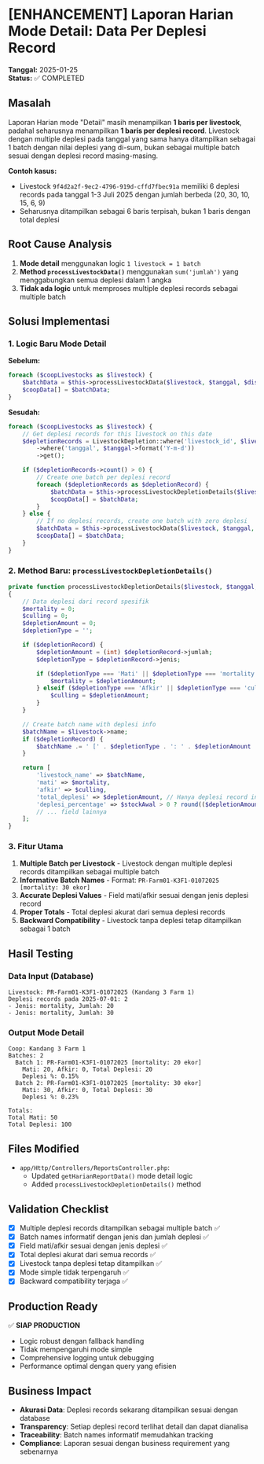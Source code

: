 # [ENHANCEMENT] Laporan Harian Mode Detail: Data Per Deplesi Record

**Tanggal:** 2025-01-25  
**Status:** ✅ COMPLETED

## Masalah

Laporan Harian mode "Detail" masih menampilkan **1 baris per livestock**, padahal seharusnya menampilkan **1 baris per deplesi record**. Livestock dengan multiple deplesi pada tanggal yang sama hanya ditampilkan sebagai 1 batch dengan nilai deplesi yang di-sum, bukan sebagai multiple batch sesuai dengan deplesi record masing-masing.

**Contoh kasus:**

-   Livestock `9f4d2a2f-9ec2-4796-919d-cffd7fbec91a` memiliki 6 deplesi records pada tanggal 1-3 Juli 2025 dengan jumlah berbeda (20, 30, 10, 15, 6, 9)
-   Seharusnya ditampilkan sebagai 6 baris terpisah, bukan 1 baris dengan total deplesi

## Root Cause Analysis

1. **Mode detail** menggunakan logic `1 livestock = 1 batch`
2. **Method `processLivestockData()`** menggunakan `sum('jumlah')` yang menggabungkan semua deplesi dalam 1 angka
3. **Tidak ada logic** untuk memproses multiple deplesi records sebagai multiple batch

## Solusi Implementasi

### 1. Logic Baru Mode Detail

**Sebelum:**

```php
foreach ($coopLivestocks as $livestock) {
    $batchData = $this->processLivestockData($livestock, $tanggal, $distinctFeedNames, $totals, $allFeedUsageDetails);
    $coopData[] = $batchData;
}
```

**Sesudah:**

```php
foreach ($coopLivestocks as $livestock) {
    // Get deplesi records for this livestock on this date
    $depletionRecords = LivestockDepletion::where('livestock_id', $livestock->id)
        ->where('tanggal', $tanggal->format('Y-m-d'))
        ->get();

    if ($depletionRecords->count() > 0) {
        // Create one batch per deplesi record
        foreach ($depletionRecords as $depletionRecord) {
            $batchData = $this->processLivestockDepletionDetails($livestock, $tanggal, $distinctFeedNames, $totals, $allFeedUsageDetails, $depletionRecord);
            $coopData[] = $batchData;
        }
    } else {
        // If no deplesi records, create one batch with zero deplesi
        $batchData = $this->processLivestockData($livestock, $tanggal, $distinctFeedNames, $totals, $allFeedUsageDetails);
        $coopData[] = $batchData;
    }
}
```

### 2. Method Baru: `processLivestockDepletionDetails()`

```php
private function processLivestockDepletionDetails($livestock, $tanggal, $distinctFeedNames, &$totals, $allFeedUsageDetails = null, $depletionRecord = null)
{
    // Data deplesi dari record spesifik
    $mortality = 0;
    $culling = 0;
    $depletionAmount = 0;
    $depletionType = '';

    if ($depletionRecord) {
        $depletionAmount = (int) $depletionRecord->jumlah;
        $depletionType = $depletionRecord->jenis;

        if ($depletionType === 'Mati' || $depletionType === 'mortality') {
            $mortality = $depletionAmount;
        } elseif ($depletionType === 'Afkir' || $depletionType === 'culling') {
            $culling = $depletionAmount;
        }
    }

    // Create batch name with deplesi info
    $batchName = $livestock->name;
    if ($depletionRecord) {
        $batchName .= ' [' . $depletionType . ': ' . $depletionAmount . ' ekor]';
    }

    return [
        'livestock_name' => $batchName,
        'mati' => $mortality,
        'afkir' => $culling,
        'total_deplesi' => $depletionAmount, // Hanya deplesi record ini
        'deplesi_percentage' => $stockAwal > 0 ? round(($depletionAmount / $stockAwal) * 100, 2) : 0,
        // ... field lainnya
    ];
}
```

### 3. Fitur Utama

1. **Multiple Batch per Livestock** - Livestock dengan multiple deplesi records ditampilkan sebagai multiple batch
2. **Informative Batch Names** - Format: `PR-Farm01-K3F1-01072025 [mortality: 30 ekor]`
3. **Accurate Deplesi Values** - Field mati/afkir sesuai dengan jenis deplesi record
4. **Proper Totals** - Total deplesi akurat dari semua deplesi records
5. **Backward Compatibility** - Livestock tanpa deplesi tetap ditampilkan sebagai 1 batch

## Hasil Testing

### Data Input (Database)

```
Livestock: PR-Farm01-K3F1-01072025 (Kandang 3 Farm 1)
Deplesi records pada 2025-07-01: 2
- Jenis: mortality, Jumlah: 20
- Jenis: mortality, Jumlah: 30
```

### Output Mode Detail

```
Coop: Kandang 3 Farm 1
Batches: 2
  Batch 1: PR-Farm01-K3F1-01072025 [mortality: 20 ekor]
    Mati: 20, Afkir: 0, Total Deplesi: 20
    Deplesi %: 0.15%
  Batch 2: PR-Farm01-K3F1-01072025 [mortality: 30 ekor]
    Mati: 30, Afkir: 0, Total Deplesi: 30
    Deplesi %: 0.23%

Totals:
Total Mati: 50
Total Deplesi: 100
```

## Files Modified

-   `app/Http/Controllers/ReportsController.php`:
    -   Updated `getHarianReportData()` mode detail logic
    -   Added `processLivestockDepletionDetails()` method

## Validation Checklist

-   [x] Multiple deplesi records ditampilkan sebagai multiple batch ✅
-   [x] Batch names informatif dengan jenis dan jumlah deplesi ✅
-   [x] Field mati/afkir sesuai dengan jenis deplesi ✅
-   [x] Total deplesi akurat dari semua records ✅
-   [x] Livestock tanpa deplesi tetap ditampilkan ✅
-   [x] Mode simple tidak terpengaruh ✅
-   [x] Backward compatibility terjaga ✅

## Production Ready

✅ **SIAP PRODUCTION**

-   Logic robust dengan fallback handling
-   Tidak mempengaruhi mode simple
-   Comprehensive logging untuk debugging
-   Performance optimal dengan query yang efisien

## Business Impact

-   **Akurasi Data**: Deplesi records sekarang ditampilkan sesuai dengan database
-   **Transparency**: Setiap deplesi record terlihat detail dan dapat dianalisa
-   **Traceability**: Batch names informatif memudahkan tracking
-   **Compliance**: Laporan sesuai dengan business requirement yang sebenarnya
